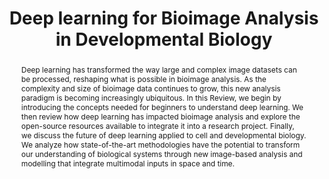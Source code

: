 ---
layout: publication-single
title: "Deep learning for Bioimage Analysis in Developmental Biology"
abstract: "Deep learning has transformed the way large and complex image datasets can be processed, reshaping what is possible in bioimage analysis. As the complexity and size of bioimage data continues to grow, this new analysis paradigm is becoming increasingly ubiquitous. In this Review, we begin by introducing the concepts needed for beginners to understand deep learning. We then review how deep learning has impacted bioimage analysis and explore the open-source resources available to integrate it into a research project. Finally, we discuss the future of deep learning applied to cell and developmental biology. We analyze how state-of-the-art methodologies have the potential to transform our understanding of biological systems through new image-based analysis and modelling that integrate multimodal inputs in space and time."
description: This review introduces key concepts in deep learning and its application to bio-image analysis, exploring how researchers can integrate these techniques into their work.
published: 2021-09-07
image:
authors:
  internal_authors:
  external_authors:
    - family: Hallou
      given: Adrien
    - family: Yevick
      given: Hannah G.
    - family: Dumitrascu
      given: Bianca
    - family: Uhlmann
      given: Virginie
  consortium_authors:
editors:
  internal_editors:
  external_editors:
  consortium_editors:
details:
  openreview:
  pages: dev199616
  software:
  number: 18
  html: "https://journals.biologists.com/dev/article/148/18/dev199616/272084/Deep-learning-for-bioimage-analysis-in"
  container-title:
  pdf:
  arxiv:
  address:
  journal: Development
  volume: 148
  website:
  ssrn:
  publisher:
  doi: "10.1242/dev.199616"
---